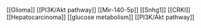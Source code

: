 [[Glioma]]
[[PI3K/Akt pathway]]
[[Mir-140-5p]]
[[Snhg1]]
[[CRKl]]
[[Hepatocarcinoma]]
[[glucose metabolism]]
[[PI3K/Akt pathway]]
